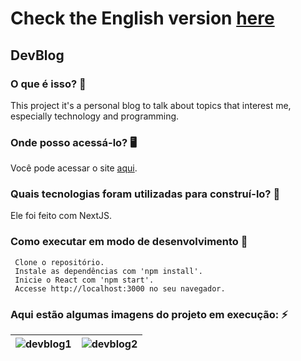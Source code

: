# Check the English version <a href="README.md"> here</a>

## DevBlog

### O que é isso? 🤔
This project it's a personal blog to talk about topics that interest me, especially technology and programming.

### Onde posso acessá-lo? 🖥
Você pode acessar o site <a href='https://devblog-ruan.vercel.app/'>aqui</a>.

### Quais tecnologias foram utilizadas para construí-lo? 🚀
Ele foi feito com NextJS.

### Como executar em modo de desenvolvimento 🏃

     Clone o repositório.
     Instale as dependências com 'npm install'.
     Inicie o React com 'npm start'.
     Accesse http://localhost:3000 no seu navegador.
    
### Aqui estão algumas imagens do projeto em execução: ⚡️

| ![devblog1](https://github.com/RuanEmanuell/devblog/assets/113607857/76b49642-3153-4f61-bafa-44b38ca4bbdb) | ![devblog2](https://github.com/RuanEmanuell/devblog/assets/113607857/838ae3be-c6e5-4fc7-beaa-ec7c67069eaf) |
|:---:|:---:|


